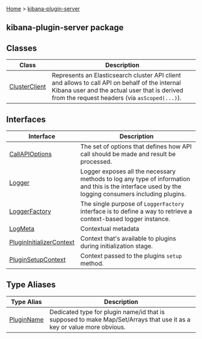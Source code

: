 [Home](./index) &gt; [kibana-plugin-server](./kibana-plugin-server.md)

## kibana-plugin-server package

## Classes

|  Class | Description |
|  --- | --- |
|  [ClusterClient](./kibana-plugin-server.clusterclient.md) | Represents an Elasticsearch cluster API client and allows to call API on behalf of the internal Kibana user and the actual user that is derived from the request headers (via `asScoped(...)`<!-- -->). |

## Interfaces

|  Interface | Description |
|  --- | --- |
|  [CallAPIOptions](./kibana-plugin-server.callapioptions.md) | The set of options that defines how API call should be made and result be processed. |
|  [Logger](./kibana-plugin-server.logger.md) | Logger exposes all the necessary methods to log any type of information and this is the interface used by the logging consumers including plugins. |
|  [LoggerFactory](./kibana-plugin-server.loggerfactory.md) | The single purpose of `LoggerFactory` interface is to define a way to retrieve a context-based logger instance. |
|  [LogMeta](./kibana-plugin-server.logmeta.md) | Contextual metadata |
|  [PluginInitializerContext](./kibana-plugin-server.plugininitializercontext.md) | Context that's available to plugins during initialization stage. |
|  [PluginSetupContext](./kibana-plugin-server.pluginsetupcontext.md) | Context passed to the plugins `setup` method. |

## Type Aliases

|  Type Alias | Description |
|  --- | --- |
|  [PluginName](./kibana-plugin-server.pluginname.md) | Dedicated type for plugin name/id that is supposed to make Map/Set/Arrays that use it as a key or value more obvious. |

